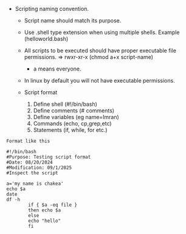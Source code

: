 * Scripting naming convention.
   * Script name should match its purpose.
   * Use .shell type extension when using multiple shells. Example (helloworld.bash)
   * All scripts to be executed should have proper executable file permissions. => rwxr-xr-x (chmod a+x script-name)
      - a means everyone.
   * In linux by default you will not have executable permissions.
 
  * Script format
     1. Define shell (#!/bin/bash)
     2. Define comments (# comments)
     3. Define variables (eg name=Imran)
     4. Commands (echo, cp,grep,etc)
     5. Statements (if, while, for etc.)

```
Format like this

#!/bin/bash
#Purpose: Testing script format
#Date: 08/20/2024
#Modification: 09/1/2025
#Inspect the script

a='my name is chakea'
echo $a
date
df -h
        if { $a -eq file }
        then echo $a
        else
        echo "hello"
        fi
```
